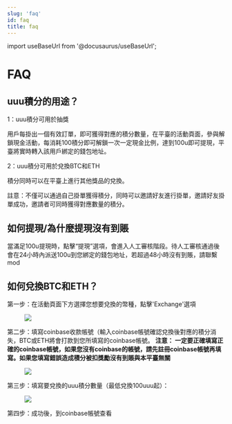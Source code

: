 ```yaml
---
slug: 'faq'
id: faq
title: faq
---
```

import useBaseUrl from '@docusaurus/useBaseUrl';

# FAQ



## **uuu積分的用途？**

1：uuu積分可用於抽獎

用戶每掛出一個有效訂單，即可獲得對應的積分數量，在平臺的活動頁面，參與解鎖現金活動，每消耗100積分即可解鎖一次一定現金比例，達到100u即可提現，平臺將實時轉入該用戶綁定的錢包地址。



2：uuu積分可用於兌換BTC和ETH

積分同時可以在平臺上進行其他獎品的兌換。

註意：不僅可以通過自己掛單獲得積分，同時可以邀請好友進行掛單，邀請好友掛單成功，邀請者可同時獲得對應數量的積分。





## **如何提現/為什麼提現沒有到賬**

當滿足100u提現時，點擊“提現”選項，會進入人工審核階段。待人工審核通過後會在24小時內派送100u到您綁定的錢包地址，若超過48小時沒有到賬，請聯繫mod





## **如何兌換BTC和ETH？**

第⼀步：在活動頁面下方選擇您想要兌換的幣種，點擊'Exchange'選項

<figure className="img-frame">
  <img className="gif-img" src={useBaseUrl('/img/docs/faq/1.png')} />
</figure>

第⼆步：填寫coinbase收款帳號（輸入coinbase帳號確認兌換後對應的積分消失，BTC或ETH將會打款到您所填寫的coinbase帳號。 **注意： ⼀定要正確填寫正確的coinbase帳號，如果您沒有coinbase的帳號，請先註冊coinbase帳號再填寫。如果您填寫錯誤造成積分被扣獎勵沒有到賬與本平臺無關**

<figure className="img-frame">
  <img className="gif-img" src={useBaseUrl('/img/docs/faq/2.png')} />
</figure>

第三步：填寫要兌換的uuu積分數量（最低兌換100uuu起）：

<figure className="img-frame">
  <img className="gif-img" src={useBaseUrl('/img/docs/faq/3.png')} />
</figure>

第四步：成功後，到coinbase帳號查看





